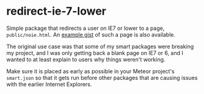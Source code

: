 redirect-ie-7-lower
===================

Simple package that redirects a user on IE7 or lower to a page, `public/noie.html`. An [example gist](https://gist.github.com/pipedreambomb/5460834) of such a page is also available.

The original use case was that some of my smart packages were breaking my project, and I was only getting back a blank page on IE7 or 6, and I wanted to at least explain to users why things weren't working.

Make sure it is placed as early as possible in your Meteor project's `smart.json` so that it gets run before other packages that are causing issues with the earlier Internet Explorers.
